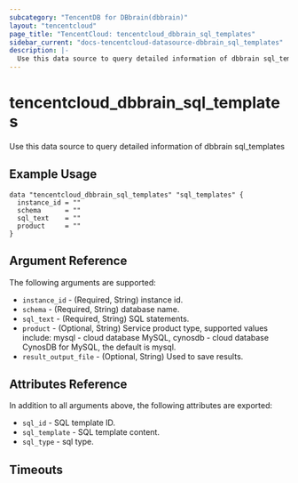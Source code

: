 ```yaml
---
subcategory: "TencentDB for DBbrain(dbbrain)"
layout: "tencentcloud"
page_title: "TencentCloud: tencentcloud_dbbrain_sql_templates"
sidebar_current: "docs-tencentcloud-datasource-dbbrain_sql_templates"
description: |-
  Use this data source to query detailed information of dbbrain sql_templates
---
```


# tencentcloud_dbbrain_sql_templates

Use this data source to query detailed information of dbbrain sql_templates

## Example Usage

```hcl
data "tencentcloud_dbbrain_sql_templates" "sql_templates" {
  instance_id = ""
  schema      = ""
  sql_text    = ""
  product     = ""
}
```

## Argument Reference

The following arguments are supported:

* `instance_id` - (Required, String) instance id.
* `schema` - (Required, String) database name.
* `sql_text` - (Required, String) SQL statements.
* `product` - (Optional, String) Service product type, supported values include: mysql - cloud database MySQL, cynosdb - cloud database CynosDB for MySQL, the default is mysql.
* `result_output_file` - (Optional, String) Used to save results.

## Attributes Reference

In addition to all arguments above, the following attributes are exported:

* `sql_id` - SQL template ID.
* `sql_template` - SQL template content.
* `sql_type` - sql type.


## Timeouts

<no value>


